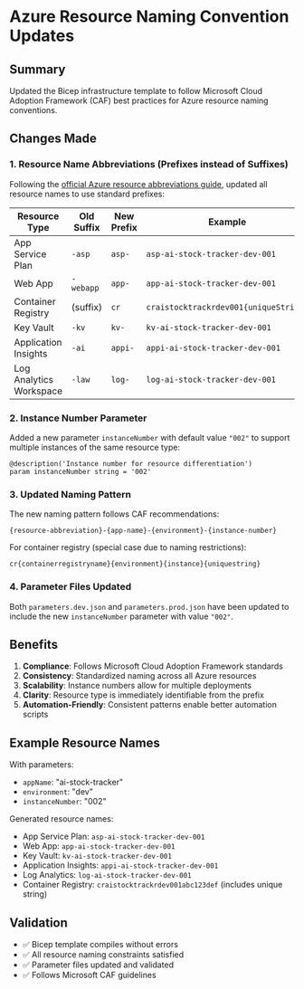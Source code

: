 # Azure Resource Naming Convention Updates

## Summary

Updated the Bicep infrastructure template to follow Microsoft Cloud Adoption Framework (CAF) best practices for Azure resource naming conventions.

## Changes Made

### 1. Resource Name Abbreviations (Prefixes instead of Suffixes)

Following the [official Azure resource abbreviations guide](https://learn.microsoft.com/en-us/azure/cloud-adoption-framework/ready/azure-best-practices/resource-abbreviations), updated all resource names to use standard prefixes:

| Resource Type | Old Suffix | New Prefix | Example |
|---------------|------------|------------|---------|
| App Service Plan | `-asp` | `asp-` | `asp-ai-stock-tracker-dev-001` |
| Web App | `-webapp` | `app-` | `app-ai-stock-tracker-dev-001` |
| Container Registry | (suffix) | `cr` | `craistocktrackrdev001{uniqueString}` |
| Key Vault | `-kv` | `kv-` | `kv-ai-stock-tracker-dev-001` |
| Application Insights | `-ai` | `appi-` | `appi-ai-stock-tracker-dev-001` |
| Log Analytics Workspace | `-law` | `log-` | `log-ai-stock-tracker-dev-001` |

### 2. Instance Number Parameter

Added a new parameter `instanceNumber` with default value `"002"` to support multiple instances of the same resource type:

```bicep
@description('Instance number for resource differentiation')
param instanceNumber string = '002'
```

### 3. Updated Naming Pattern

The new naming pattern follows CAF recommendations:
```
{resource-abbreviation}-{app-name}-{environment}-{instance-number}
```

For container registry (special case due to naming restrictions):
```
cr{containerregistryname}{environment}{instance}{uniquestring}
```

### 4. Parameter Files Updated

Both `parameters.dev.json` and `parameters.prod.json` have been updated to include the new `instanceNumber` parameter with value `"002"`.

## Benefits

1. **Compliance**: Follows Microsoft Cloud Adoption Framework standards
2. **Consistency**: Standardized naming across all Azure resources
3. **Scalability**: Instance numbers allow for multiple deployments
4. **Clarity**: Resource type is immediately identifiable from the prefix
5. **Automation-Friendly**: Consistent patterns enable better automation scripts

## Example Resource Names

With parameters:
- `appName`: "ai-stock-tracker"
- `environment`: "dev"
- `instanceNumber`: "002"

Generated resource names:
- App Service Plan: `asp-ai-stock-tracker-dev-001`
- Web App: `app-ai-stock-tracker-dev-001`
- Key Vault: `kv-ai-stock-tracker-dev-001`
- Application Insights: `appi-ai-stock-tracker-dev-001`
- Log Analytics: `log-ai-stock-tracker-dev-001`
- Container Registry: `craistocktrackrdev001abc123def` (includes unique string)

## Validation

- ✅ Bicep template compiles without errors
- ✅ All resource naming constraints satisfied
- ✅ Parameter files updated and validated
- ✅ Follows Microsoft CAF guidelines

